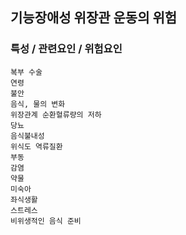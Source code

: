 ## 기능장애성 위장관 운동의 위험




### 특성 / 관련요인 / 위험요인

>                
    
    복부 수술
    연령
    불안
    음식, 물의 변화
    위장관계 순환혈류량의 저하
    당뇨
    음식불내성
    위식도 역류질환
    부동
    감염
    약물
    미숙아
    좌식생활
    스트레스
    비위생적인 음식 준비